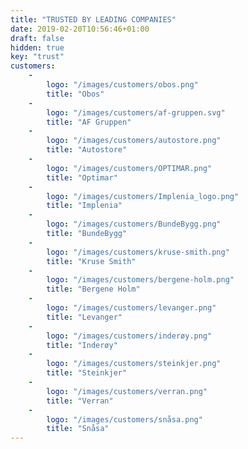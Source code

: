 ```yaml
---
title: "TRUSTED BY LEADING COMPANIES​"
date: 2019-02-20T10:56:46+01:00
draft: false
hidden: true
key: "trust"
customers:
    -
        logo: "/images/customers/obos.png"
        title: "Obos"
    -
        logo: "/images/customers/af-gruppen.svg"
        title: "AF Gruppen"
    -
        logo: "/images/customers/autostore.png"
        title: "Autostore"
    -
        logo: "/images/customers/OPTIMAR.png"
        title: "Optimar"
    -
        logo: "/images/customers/Implenia_logo.png"
        title: "Implenia"
    -
        logo: "/images/customers/BundeBygg.png"
        title: "BundeBygg"
    -
        logo: "/images/customers/kruse-smith.png"
        title: "Kruse Smith"
    -
        logo: "/images/customers/bergene-holm.png"
        title: "Bergene Holm"
    -
        logo: "/images/customers/levanger.png"
        title: "Levanger"
    -
        logo: "/images/customers/inderøy.png"
        title: "Inderøy"
    -
        logo: "/images/customers/steinkjer.png"
        title: "Steinkjer"
    -
        logo: "/images/customers/verran.png"
        title: "Verran"
    -
        logo: "/images/customers/snåsa.png"
        title: "Snåsa"
---
```

